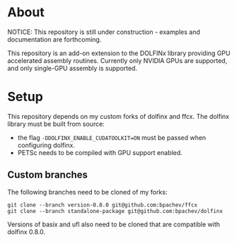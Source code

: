 # About

NOTICE: This repository is still under construction - examples and documentation are forthcoming.

This repository is an add-on extension to the DOLFINx library providing GPU accelerated assembly routines. Currently only NVIDIA GPUs are supported, and only single-GPU assembly is supported.

# Setup

This repository depends on my custom forks of dolfinx and ffcx. The dolfinx library must be built from source:

- the flag `-DDOLFINX_ENABLE_CUDATOOLKIT=ON` must be passed when configuring dolfinx.
- PETSc needs to be compiled with GPU support enabled. 

## Custom branches

 The following branches need to be cloned of my forks:

```
git clone --branch version-0.8.0 git@github.com:bpachev/ffcx
git clone --branch standalone-package git@github.com:bpachev/dolfinx
```

Versions of basix and ufl also need to be cloned that are compatible with dolfinx 0.8.0.


